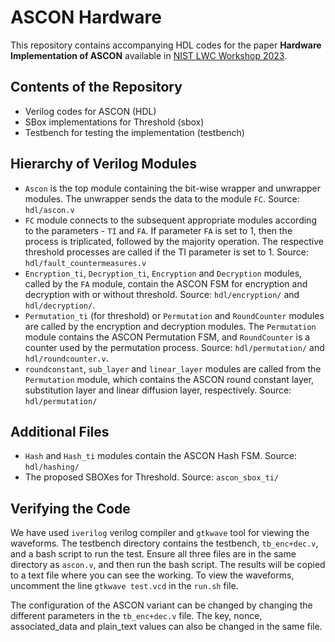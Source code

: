 # ASCON Hardware
This repository contains accompanying HDL codes for the paper **Hardware Implementation of ASCON** available in [NIST LWC Workshop 2023](https://csrc.nist.gov/csrc/media/Events/2023/lightweight-cryptography-workshop-2023/documents/accepted-papers/07-hardware-implementation-of-ascon.pdf).

## Contents of the Repository
- Verilog codes for ASCON (HDL)
- SBox implementations for Threshold (sbox)
- Testbench for testing the implementation (testbench)

## Hierarchy of Verilog Modules
- `Ascon` is the top module containing the bit-wise wrapper and unwrapper modules. The unwrapper sends the data to the module `FC`. Source: `hdl/ascon.v`
- `FC` module connects to the subsequent appropriate modules according to the parameters - `TI` and `FA`. If parameter `FA` is set to 1, then the process is triplicated, followed by the majority operation. The respective threshold processes are called if the TI parameter is set to 1. Source: `hdl/fault_countermeasures.v`
- `Encryption_ti`, `Decryption_ti`, `Encryption` and `Decryption` modules, called by the `FA` module, contain the ASCON FSM for encryption and decryption with or without threshold. Source: `hdl/encryption/` and `hdl/decryption/`.
- `Permutation_ti` (for threshold) or `Permutation` and `RoundCounter` modules are called by the encryption and decryption modules. The `Permutation` module contains the ASCON Permutation FSM, and `RoundCounter` is a counter used by the permutation process. Source: `hdl/permutation/` and `hdl/roundcounter.v`.
- `roundconstant`, `sub_layer` and `linear_layer` modules are called from the `Permutation` module, which contains the ASCON round constant layer, substitution layer and linear diffusion layer, respectively. Source: `hdl/permutation/`

## Additional Files
- `Hash` and `Hash_ti` modules contain the ASCON Hash FSM. Source: `hdl/hashing/`
- The proposed SBOXes for Threshold. Source: `ascon_sbox_ti/`

 ## Verifying the Code
We have used `iverilog` verilog compiler and `gtkwave` tool for viewing the waveforms. The testbench directory contains the testbench, `tb_enc+dec.v`, and a bash script to run the test. Ensure all three files are in the same directory as `ascon.v`, and then run the bash script. The results will be copied to a text file where you can see the working. To view the waveforms, uncomment the line `gtkwave test.vcd` in the `run.sh` file.

The configuration of the ASCON variant can be changed by changing the different parameters in the `tb_enc+dec.v` file. The key, nonce, associated_data and plain_text values can also be changed in the same file. 
